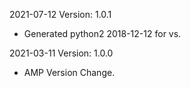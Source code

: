 2021-07-12 Version: 1.0.1
- Generated python2 2018-12-12 for vs.

2021-03-11 Version: 1.0.0
- AMP Version Change.

